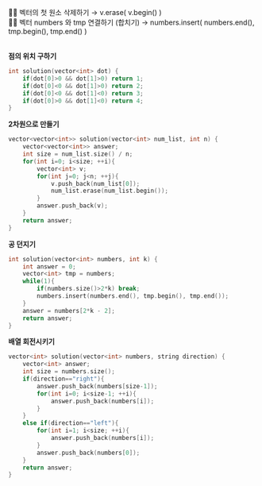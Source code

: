✍🏻 벡터의 첫 원소 삭제하기 → v.erase( v.begin() )<br>
✍🏻 벡터 numbers 와 tmp 연결하기 (합치기)
→ numbers.insert( numbers.end(), tmp.begin(), tmp.end() )
<br><br>

**점의 위치 구하기**

```cpp
int solution(vector<int> dot) {
    if(dot[0]>0 && dot[1]>0) return 1;
    if(dot[0]<0 && dot[1]>0) return 2;
    if(dot[0]<0 && dot[1]<0) return 3;
    if(dot[0]>0 && dot[1]<0) return 4;
}
```

**2차원으로 만들기**

```cpp
vector<vector<int>> solution(vector<int> num_list, int n) {
    vector<vector<int>> answer;
    int size = num_list.size() / n;
    for(int i=0; i<size; ++i){
        vector<int> v;
        for(int j=0; j<n; ++j){
            v.push_back(num_list[0]);
            num_list.erase(num_list.begin());
        }
        answer.push_back(v);
    }
    return answer;
}
```

**공 던지기**

```cpp
int solution(vector<int> numbers, int k) {
    int answer = 0;
    vector<int> tmp = numbers;
    while(1){
        if(numbers.size()>2*k) break;
        numbers.insert(numbers.end(), tmp.begin(), tmp.end());
    }
    answer = numbers[2*k - 2];
    return answer;
}
```

**배열 회전시키기**

```cpp
vector<int> solution(vector<int> numbers, string direction) {
    vector<int> answer;
    int size = numbers.size();
    if(direction=="right"){
        answer.push_back(numbers[size-1]);
        for(int i=0; i<size-1; ++i){
            answer.push_back(numbers[i]);
        }
    }
    else if(direction=="left"){
        for(int i=1; i<size; ++i){
            answer.push_back(numbers[i]);
        }
        answer.push_back(numbers[0]);
    }
    return answer;
}
```

